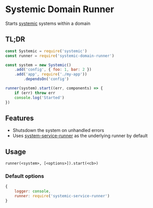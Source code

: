 # Systemic Domain Runner
Starts [systemic](https://github.com/guidesmiths/systemic) systems within a domain

## TL;DR
```js
const Systemic = require('systemic')
const runner = require('systemic-domain-runner')

const system = new Systemic()
    .add('config', { foo: 1, bar: 2 })
    .add('app', require('./my-app'))
        .dependsOn('config')

runner(system).start((err, components) => {
    if (err) throw err
    console.log('Started')
})
```
## Features
* Shutsdown the system on unhandled errors
* Uses [system-service-runner](https://github.com/guidesmiths/systemic-service-runner) as the underlying runner by default

## Usage
```
runner(<system>, [<options>]).start(<cb>)
```

### Default options
```js
{
    logger: console,
    runner: require('systemic-service-runner')
}
```
